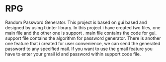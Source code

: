 # RPG
Random Password Generator.
This project is based on gui based and designed by using tkinter library.
In this project i have created two files, one main file and the other one is support .
main file contains the code for gui.
support file contains the algorithm for password generator.
There is another one feature that i created for user convenience, we can send the generated password to any specified mail.
If you want to use the gmail feature you have to enter your gmail id and password within support code file.
